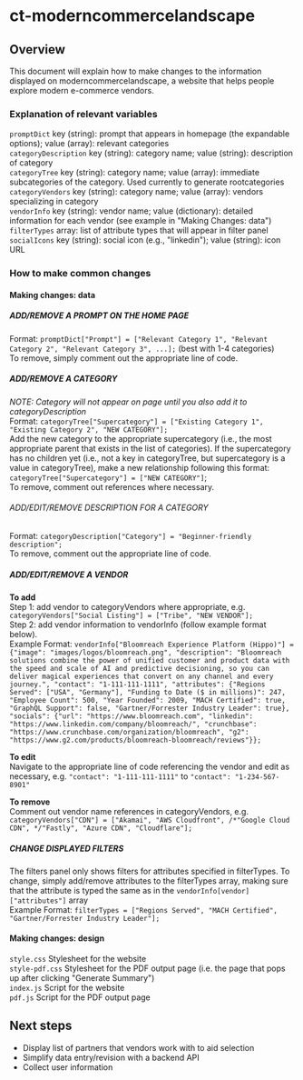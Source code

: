 # ct-moderncommercelandscape

##  Overview
This document will explain how to make changes to the information displayed on moderncommercelandscape, a website that helps people explore modern e-commerce vendors.

### Explanation of relevant variables
`promptDict` key (string): prompt that appears in homepage (the expandable options); value (array): relevant categories\
`categoryDescription` key (string): category name; value (string): description of category\
`categoryTree` key (string): category name; value (array): immediate subcategories of the category. Used currently to generate rootcategories \
`categoryVendors` key (string): category name; value (array): vendors specializing in category\
`vendorInfo` key (string): vendor name; value (dictionary): detailed information for each vendor (see example in "Making Changes: data")  \
`filterTypes` array: list of attribute types that will appear in filter panel\
`socialIcons` key (string): social icon (e.g., "linkedin"); value (string): icon URL

### How to make common changes

#### Making changes: data

##### ADD/REMOVE A PROMPT ON THE HOME PAGE
Format: `promptDict["Prompt"] = ["Relevant Category 1", "Relevant Category 2", "Relevant Category 3", ...];` (best with 1-4 categories)\
To remove, simply comment out the appropriate line of code.

##### ADD/REMOVE A CATEGORY
*NOTE: Category will not appear on page until you also add it to categoryDescription*\
Format: `categoryTree["Supercategory"] = ["Existing Category 1", "Existing Category 2", "NEW CATEGORY"];`\
Add the new category to the appropriate supercategory (i.e., the most appropriate parent that exists in the list of categories). If the supercategory has no children yet (i.e., not a key in categoryTree, but supercategory is a value in categoryTree), make a new relationship following this format: `categoryTree["Supercategory"] = ["NEW CATEGORY"]`;\
To remove, comment out references where necessary.

###### ADD/EDIT/REMOVE DESCRIPTION FOR A CATEGORY
Format: `categoryDescription["Category"] = "Beginner-friendly description";`\
To remove, comment out the appropriate line of code.

##### ADD/EDIT/REMOVE A VENDOR
**To add**\
Step 1: add vendor to categoryVendors where appropriate, e.g. `categoryVendors["Social Listing"] = ["Tribe", "NEW VENDOR"];`\
Step 2: add vendor information to vendorInfo (follow example format below).\
Example Format: `vendorInfo["Bloomreach Experience Platform (Hippo)"] = {"image": "images/logos/bloomreach.png", "description": "Bloomreach solutions combine the power of unified customer and product data with the speed and scale of AI and predictive decisioning, so you can deliver magical experiences that convert on any channel and every journey.", "contact": "1-111-111-1111", "attributes": {"Regions Served": ["USA", "Germany"], "Funding to Date ($ in millions)": 247, "Employee Count": 500, "Year Founded": 2009, "MACH Certified": true, "GraphQL Support": false, "Gartner/Forrester Industry Leader": true}, "socials": {"url": "https://www.bloomreach.com", "linkedin": "https://www.linkedin.com/company/bloomreach/", "crunchbase": "https://www.crunchbase.com/organization/bloomreach", "g2": "https://www.g2.com/products/bloomreach-bloomreach/reviews"}};`

**To edit**\
Navigate to the appropriate line of code referencing the vendor and edit as necessary, e.g. `"contact": "1-111-111-1111"` to `"contact": "1-234-567-8901"`

**To remove**\
Comment out vendor name references in categoryVendors, e.g. `categoryVendors["CDN"] = ["Akamai", "AWS Cloudfront", /*"Google Cloud CDN", */"Fastly", "Azure CDN", "Cloudflare"];`

##### CHANGE DISPLAYED FILTERS
The filters panel only shows filters for attributes specified in filterTypes. To change, simply add/remove attributes to the filterTypes array, making sure that the attribute is typed the same as in the `vendorInfo[vendor]["attributes"]` array\
Example Format: `filterTypes = ["Regions Served", "MACH Certified", "Gartner/Forrester Industry Leader"];`

#### Making changes: design
`style.css` Stylesheet for the website\
`style-pdf.css` Stylesheet for the PDF output page (i.e. the page that pops up after clicking "Generate Summary")\
`index.js` Script for the website\
`pdf.js` Script for the PDF output page

## Next steps
- Display list of partners that vendors work with to aid selection
- Simplify data entry/revision with a backend API
- Collect user information
